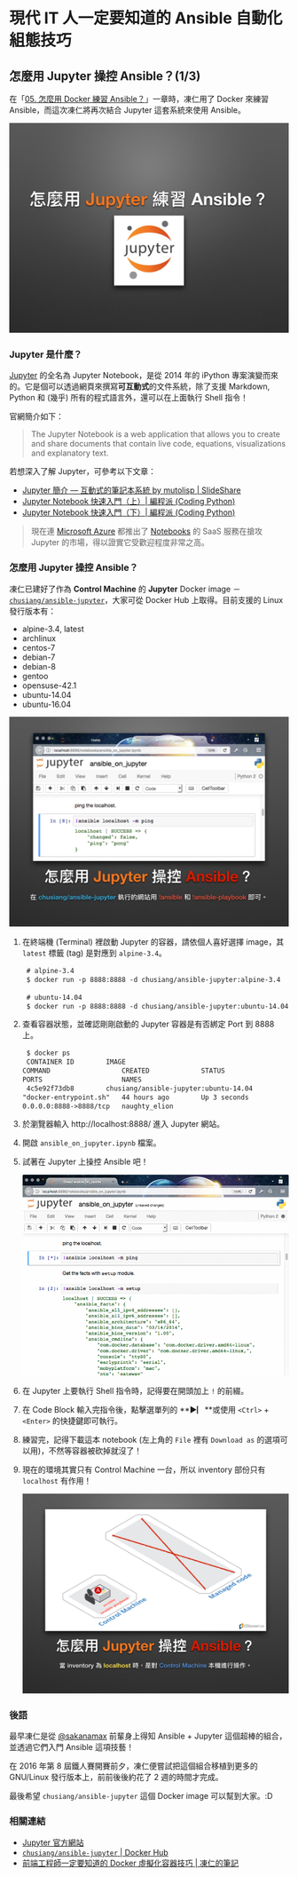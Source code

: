 # 現代 IT 人一定要知道的 Ansible 自動化組態技巧

## 怎麼用 Jupyter 操控 Ansible？(1/3)


在「[05. 怎麼用 Docker 練習 Ansible？](05.how-to-practive-ansible-with-docker.md)」一章時，凍仁用了 Docker 來練習 Ansible，而這次凍仁將再次結合 Jupyter 這套系統來使用 Ansible。

![automate_with_ansible_practice-05.jpg](imgs/automate_with_ansible_practice-05.jpg)

### Jupyter 是什麼？

[Jupyter][jupyter_official] 的全名為 Jupyter Notebook，是從 2014 年的 iPython 專案演變而來的。它是個可以透過網頁來撰寫**可互動式**的文件系統，除了支援 Markdown, Python 和 (幾乎) 所有的程式語言外，還可以在上面執行 Shell 指令！

官網簡介如下：
 
> The Jupyter Notebook is a web application that allows you to create and share documents that contain live code, equations, visualizations and explanatory text.

[jupyter_official]: http://jupyter.org

若想深入了解 Jupyter，可參考以下文章：

- [Jupyter 簡介 — 互動式的筆記本系統 by mutolisp | SlideShare][jupyter_mutolisp_slides]
- [Jupyter Notebook 快速入門（上）\| 編程派 (Coding Python)][getting_started_with_jupyter1]
- [Jupyter Notebook 快速入門（下）\| 編程派 (Coding Python)][getting_started_with_jupyter2]

[jupyter_mutolisp_slides]: http://www.slideshare.net/mutolisp/jupyter
[getting_started_with_jupyter1]: http://codingpy.com/article/getting-started-with-jupyter-notebook-part-1/
[getting_started_with_jupyter2]: http://codingpy.com/article/getting-started-with-jupyter-notebook-part-2/

> 現在連 [Microsoft Azure][azure_official] 都推出了 [Notebooks][azure_notebooks] 的 SaaS 服務在搶攻 Jupyter 的市場，得以證實它受歡迎程度非常之高。

[azure_official]: https://azure.microsoft.com/zh-tw/
[azure_notebooks]: https://notebooks.azure.com/


### 怎麼用 Jupyter 操控 Ansible？

凍仁已建好了作為 **Control Machine** 的 **Jupyter** Docker image － [`chusiang/ansible-jupyter`][ansible_jupyter]，大家可從 Docker Hub 上取得。目前支援的 Linux 發行版本有：

- alpine-3.4, latest
- archlinux
- centos-7
- debian-7
- debian-8
- gentoo
- opensuse-42.1
- ubuntu-14.04
- ubuntu-16.04

[ansible_jupyter]: https://hub.docker.com/r/chusiang/ansible-jupyter/

![automate_with_ansible_practice-06.jpg](imgs/automate_with_ansible_practice-06.jpg)

1. 在終端機 (Terminal) 裡啟動 Jupyter 的容器，請依個人喜好選擇 image，其 `latest` 標籤 (tag) 是對應到 `alpine-3.4`。

        # alpine-3.4
        $ docker run -p 8888:8888 -d chusiang/ansible-jupyter:alpine-3.4
        
        # ubuntu-14.04
        $ docker run -p 8888:8888 -d chusiang/ansible-jupyter:ubuntu-14.04

2. 查看容器狀態，並確認剛剛啟動的 Jupyter 容器是有否綁定 Port 到 8888 上。

        $ docker ps
        CONTAINER ID        IMAGE                                        COMMAND                  CREATED             STATUS              PORTS                    NAMES
        4c5e92f73db8        chusiang/ansible-jupyter:ubuntu-14.04        "docker-entrypoint.sh"   44 hours ago        Up 3 seconds        0.0.0.0:8888->8888/tcp   naughty_elion

3. 於瀏覽器輸入 http://localhost:8888/ 進入 Jupyter 網站。
4. 開啟 `ansible_on_jupyter.ipynb` 檔案。
5. 試著在 Jupyter 上操控 Ansible 吧！

    ![2016-12-07-ansible-jupyter-ping.gif](imgs/2016-12-07-ansible-jupyter-ping.gif)

6. 在 Jupyter 上要執行 Shell 指令時，記得要在開頭加上 `!` 的前綴。
7. 在 Code Block 輸入完指令後，點擊選單列的 **▶▏**或使用 `<Ctrl>` + `<Enter>` 的快捷鍵即可執行。
8. 練習完，記得下載這本 notebook (左上角的 `File` 裡有 `Download as` 的選項可以用)，不然等容器被砍掉就沒了！
9. 現在的環境其實只有 Control Machine 一台，所以 inventory 部份只有 `localhost` 有作用！

    ![automate_with_ansible_practice-07.jpg](imgs/automate_with_ansible_practice-07.jpg)


### 後語

最早凍仁是從 [@sakanamax][sakanamax] 前輩身上得知 Ansible + Jupyter 這個超棒的組合，並透過它們入門 Ansible 這項技藝！

在 2016 年第 8 屆鐵人賽開賽前夕，凍仁便嘗試把這個組合移植到更多的 GNU/Linux 發行版本上，前前後後約花了 2 週的時間才完成。

最後希望 `chusiang/ansible-jupyter` 這個 Docker image 可以幫到大家。:D

[sakanamax]: https://twitter.com/sakanamax


### 相關連結

- [Jupyter 官方網站][jupyter_official]
- [`chusiang/ansible-jupyter` | Docker Hub][ansible_jupyter]
- [前端工程師一定要知道的 Docker 虛擬化容器技巧 | 凍仁的筆記][virtualization_with_docker]

[virtualization_with_docker]: http://note.drx.tw/2016/07/virtualization-with-docker-container-basic-for-f2e.html

